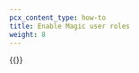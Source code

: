 ```yaml
---
pcx_content_type: how-to
title: Enable Magic user roles
weight: 8
---
```


{{<render file="how-to/_magic-user-role.md" productFolder="magic-transit" >}}